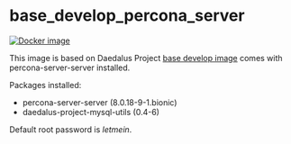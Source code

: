 # base_develop_percona_server

[![Docker image](https://img.shields.io/badge/docker-latest-blue.svg)](https://hub.docker.com/r/daedalusproject/base_develop_percona_server)

This image is based on Daedalus Project [base develop image](/base_develop) comes with percona-server-server installed.

Packages installed:

 * percona-server-server (8.0.18-9-1.bionic)
 * daedalus-project-mysql-utils (0.4-6)

Default root password is *letmein*.
